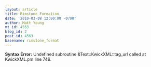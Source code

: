 ```yaml
---
layout: article
title: Rimstone Formation
date: '2010-03-08 12:00:00 -0700'
author: Matt Young
mt_id: 4563
blog_id: 2
post_id: 4563
basename: rimstone_format
---
```

<p><strong>Syntax Error:</strong> Undefined subroutine &Text::KwickXML::tag_url called at KwickXML.pm line 749.
</p>
